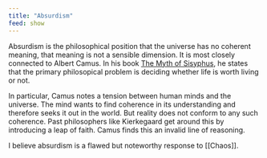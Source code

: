 ```yaml
---
title: "Absurdism"
feed: show
---
```


Absurdism is the philosophical position that the universe has no coherent meaning, that meaning is not a sensible dimension. It is most closely connected to Albert Camus. In his book [The Myth of Sisyphus](https://www.worldcat.org/title/myth-of-sisyphus-and-other-essays/oclc/616928), he states that the primary philosopical problem is deciding whether life is worth living or not. 

In particular, Camus notes a tension between human minds and the universe. The mind wants to find coherence in its understanding and therefore seeks it out in the world. But reality does not conform to any such coherence. Past philosophers like Kierkegaard get around this by introducing a leap of faith. Camus finds this an invalid line of reasoning.

I believe absurdism is a flawed but noteworthy response to [[Chaos]].